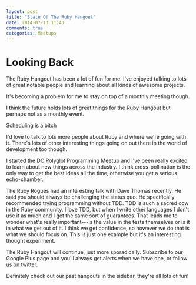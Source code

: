 ```yaml
---
layout: post
title: "State Of The Ruby Hangout"
date: 2014-07-13 11:43
comments: true
categories: Meetups
---
```


# Looking Back

The Ruby Hangout has been a lot of fun for me. I've enjoyed talking to
lots of great notable people and learning about all kinds of awesome
projects.

It's becoming a problem for me to stay on top of a monthly meeting
though.

I think the future holds lots of great things for the Ruby Hangout but
perhaps not as a monthly event.

Scheduling is a bitch

I'd love to talk to lots more people about Ruby and where we're going
with it. There's lots of other interesting things going on out there in
the world of development too though.

I started the DC Polyglot Programming Meetup and I've been really
excited to learn about new things across the industry. I think
cross-pollination is the only way to get the best ideas all the time,
otherwise you get a serious echo-chamber.

The Ruby Rogues had an interesting talk with Dave Thomas recently. He
said you should always be challenging the status quo. He specifically
recommended trying programming without TDD. TDD is such a sacred cow in
the Ruby community. I love TDD, but when I write other languages I don't
use it as much and I get the same sort of guarantees. That leads me to
wonder what's really important---is the value in the tests themselves or
is it in what we get out of it. I think we get confidence, so however we
do that is what we should focus on. This is just one example but it's an
interesting thought experiment.

The Ruby Hangout will continue, just more sporadically. Subscribe to our
Google Plus page and you'll always get alerts when we have one, or
follow us on twitter.

Definitely check out our past hangouts in the sidebar, they're all lots
of fun!
